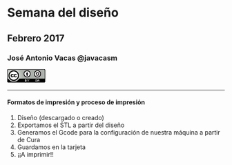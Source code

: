 # Semana del diseño
## Febrero  2017

### José Antonio Vacas @javacasm
![CCbySA](images/CCbySQ_88x31.png)

* *  *


#### Formatos de impresión y proceso de impresión

1. Diseño (descargado o creado)
1. Exportamos el STL a partir del diseño
1. Generamos el Gcode para la configuración de nuestra máquina a partir de Cura
1. Guardamos en la tarjeta
1. ¡¡A imprimir!!
